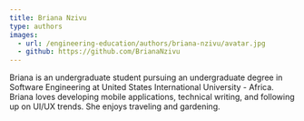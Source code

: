 ```yaml
---
title: Briana Nzivu
type: authors
images:
  - url: /engineering-education/authors/briana-nzivu/avatar.jpg 
  - github: https://github.com/BrianaNzivu
---
```

Briana is an undergraduate student pursuing an undergraduate degree in Software Engineering at United States International University - Africa. Briana loves developing mobile applications, technical writing, and following up on UI/UX trends. She enjoys traveling and gardening.
